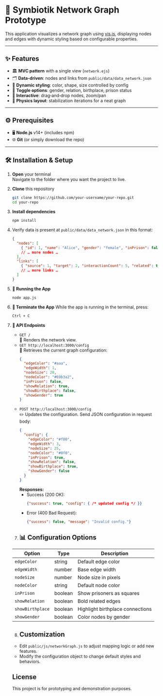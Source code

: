 # 🔗 Symbiotik Network Graph Prototype

This application visualizes a network graph using [vis.js](https://visjs.org/), displaying nodes and edges with dynamic styling based on configurable properties.

---

## ✨ Features

- 🏛️ **MVC pattern** with a single view (`network.ejs`)  
- 🗂️ **Data‑driven**: nodes and links from `public/data/data_network.json`  
- 🎨 **Dynamic styling**: color, shape, size controlled by config  
- 🔄 **Toggle options**: gender, relation, birthplace, prison status  
- 🤝 **Interactive**: drag‑and‑drop nodes, zoom/pan  
- 📐 **Physics layout**: stabilization iterations for a neat graph  

---

## ⚙️ Prerequisites

- 🖥️ **Node.js** v14+ (includes npm)  
- 🌐 **Git** (or simply download the repo)

---

## 🛠️ Installation & Setup

1. **Open** your terminal  
   Navigate to the folder where you want the project to live.

2. **Clone** this repository  
   ```bash
   git clone https://github.com/your-username/your-repo.git
   cd your-repo

3. **Install dependencies** 
   ```bash
   npm install

4. Verify data is present at `public/data/data_network.json` in this format:

   ```json
   {
     "nodes": [
       { "id": 1, "name": "Alice", "gender": "female", "inPrison": false }
       // … more nodes …
     ],
     "links": [
       { "source": 1, "target": 2, "interactionCount": 5, "related": true, "birthplace": false }
       // … more links …
     ]
   }

5. **🚀 Running the App** 
   ```bash
   node app.js
   
6. **🛑 Terminate the App**
   While the app is running in the terminal, press:
   ```bash
   Ctrl + C

6. **🔗 API Endpoints**  
   - `GET /`  
     📄 Renders the network view.  
   - `GET http://localhost:3000/config`  
     🔧 Retrieves the current graph configuration:  
     ```json
     {
       "edgeColor": "#aaa",
       "edgeWidth": 1,
       "nodeSize": 20,
       "nodeColor": "#69b3a2",
       "inPrison": false,
       "showRelation": true,
       "showBirthplace": false,
       "showGender": true
     }
     ```
   - `POST http://localhost:3000/config`  
     ✏️ Updates the configuration. Send JSON configuration in request body:  
     ```json
     {
       "config": {
         "edgeColor": "#f00",
         "edgeWidth": 3,
         "nodeSize": 25,
         "nodeColor": "#0f0",
         "inPrison": true,
         "showRelation": false,
         "showBirthplace": true,
         "showGender": false
       }
     }
     ```
     **Responses:**  
     - Success (200 OK):  
       ```json
       {"success": true, "config": { /* updated config */ }}
       ```  
     - Error (400 Bad Request):  
       ```json
       {"success": false, "message": "Invalid config."}
       ```
    7. ## 📊 Configuration Options

    | Option         | Type    | Description                        |
    |----------------|---------|------------------------------------|
    | `edgeColor`    | string  | Default edge color                 |
    | `edgeWidth`    | number  | Base edge width                    |
    | `nodeSize`     | number  | Node size in pixels                |
    | `nodeColor`    | string  | Default node color                 |
    | `inPrison`     | boolean | Show prisoners as squares          |
    | `showRelation` | boolean | Bold related edges                 |
    | `showBirthplace`| boolean | Highlight birthplace connections  |
    | `showGender`   | boolean | Color nodes by gender              |

    8. ## Customization

    - Edit `public/js/networkGraph.js` to adjust mapping logic or add new features.
    - Modify the configuration object to change default styles and behaviors.

    ## License

    This project is for prototyping and demonstration purposes.
